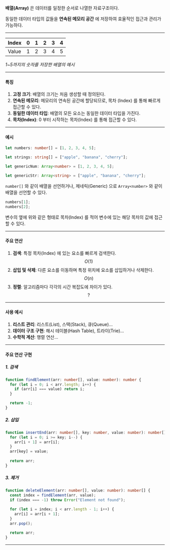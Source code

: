 
__배열(Array)__ 은 데이터를 일정한 순서로 나열한 자료구조이다.


동일한 데이터 타입의 값들을 __연속된 메모리 공간__ 에 저장하여
효율적인 접근과 관리가 가능하다.

---

| Index | 0   | 1   | 2   | 3   | 4   |
| ----- | --- | --- | --- | --- | --- |
| Value | 1   | 2   | 3   | 4   | 5   |
_1~5까지의 숫자를 저장한 배열의 예시_

---
#### 특징

1. __고정 크기__: 배열의 크기는 처음 생성할 때 정의된다.
2. __연속된 메모리__: 메모리의 연속된 공간에 할당되므로, 목차 (Index) 를 통해 빠르게 접근할 수 있다.
3. __동일한 데이터 타입__: 배열의 모든 요소는 동일한 데이터 타입을 가진다.
4. __목차(Index)__: 0 부터 시작하는 목차(Index) 를 통해 접근할 수 있다.

---
#### 예시

```typescript
let numbers: number[] = [1, 2, 3, 4, 5];

let strings: string[] = ["apple", "banana", "cherry"];

let genericNum: Array<number> = [1, 2, 3, 4, 5];

let genericStr: Array<string> = ["apple", "banana", "cherry"];
```

`number[]` 와 같이 배열을 선언하거나, 제네릭(Generic) 으로 `Array<number>` 와 같이 배열을 선언할 수 있다.

```TypeScript
numbers[1];
numbers[2];
```

변수의 옆에 위와 같은 형태로 목차(Index) 를 적어 변수에 있는 해당 목차의 값에 접근할 수 있다.

___
#### 주요 연산

1. __검색__: 특정 목차(Index) 에 있는 요소를 빠르게 검색한다.$$O(1)$$ 
2. __삽입 및 삭제__: 다른 요소를 이동하며 특정 위치에 요소를 삽입하거나 삭제한다. $$O(n)$$
3. __정렬__: 알고리즘마다 각각의 시간 복잡도에 차이가 있다. $$?$$
---
#### 사용 예시

1. __리스트 관리__: 리스트(List), 스택(Stack), 큐(Queue)...
2. __데이터 구조 구현__: 해시 테이블(Hash Table), 트라이(Trie)...
3. __수학적 계산__: 행렬 연산...

---

#### 주요 연산 구현

##### 1. 검색

```TypeScript
function findElement(arr: number[], value: number): number {
  for (let i = 0; i < arr.length; i++) {
    if (arr[i] === value) return i;
  }

  return -1;
}
```

##### 2. 삽입

```TypeScript
function insertEnd(arr: number[], key: number, value: number): number[] {
  for (let i = 0; i >= key; i--) {
    arr[i + 1] = arr[i];
  }
  arr[key] = value;
  
  return arr;
}
```

##### 3. 제거

```TypeScript
function deleteElement(arr: number[], value: number): number[] {
  const index = findElement(arr, value);
  if (index === -1) throw Error("Element not found");
  
  for (let i = index; i < arr.length - 1; i++) {
    arr[i] = arr[i + 1];
  }
  arr.pop();

  return arr;
}
```

---
